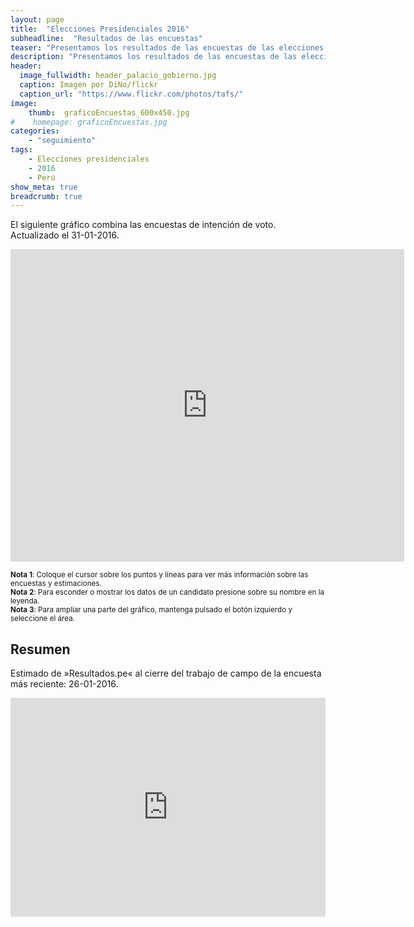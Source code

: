 ```yaml
---
layout: page
title:  "Elecciones Presidenciales 2016"
subheadline:  "Resultados de las encuestas"
teaser: "Presentamos los resultados de las encuestas de las elecciones presidenciales Perú 2016."
description: "Presentamos los resultados de las encuestas de las elecciones presidenciales Perú 2016."
header:
  image_fullwidth: header_palacio_gobierno.jpg
  caption: Imagen por DiNo/flickr
  caption_url: "https://www.flickr.com/photos/tafs/"
image:
    thumb:  graficoEncuestas_600x450.jpg
#    homepage: graficoEncuestas.jpg
categories:
    - "seguimiento"
tags:
    - Elecciones presidenciales
    - 2016 
    - Perú
show_meta: true
breadcrumb: true
---
```





El siguiente gráfico combina las encuestas de intención de voto. Actualizado el 31-01-2016.



<iframe src="https://plot.ly/~AlejandroKantor/202.embed?link=False"  style="width: 125%" frameBorder="0" height="500" scrolling="no" seamless="seamless" 
class="myIframe">
</iframe>


<script type="text/javascript" language="javascript"> 
$('.myIframe').css('height', $(window).height()+'px');
</script>

<sub>__Nota 1__: Coloque el cursor sobre los puntos y líneas para ver más información sobre las encuestas y estimaciones.</sub>
<br><sub>__Nota 2__: Para esconder o mostrar los datos de un candidato presione sobre su nombre en la leyenda.</sub>
<br><sub>__Nota 3__: Para ampliar una parte del gráfico, mantenga pulsado el botón izquierdo y seleccione el área. </sub>

## Resumen

Estimado de »Resultados.pe« al cierre del trabajo de campo de la encuesta más reciente: 26-01-2016. 

<iframe src="https://plot.ly/~AlejandroKantor/380.embed?link=False"  style="width: 100%" frameBorder="0" height="350" scrolling="no" seamless="seamless" 
class="myIframe">
</iframe>

<script type="text/javascript" language="javascript"> 
$('.myIframe').css('height', $(window).height()+'px');
</script>



<!--<iframe height="600" id="igraph" scrolling="no" seamless="seamless" src="https://plot.ly/~AlejandroKantor/202.embed" width="800" frameBorder="0"></iframe> -->

<!--
#```{r ,results='asis', warning=FALSE, echo=FALSE, comment=NA}
#
#js_t_1 <- dTable(dt_wide, sPaginationType = "full_numbers")
#js_t_1$show('iframe', cdn = TRUE)
#```
-->
